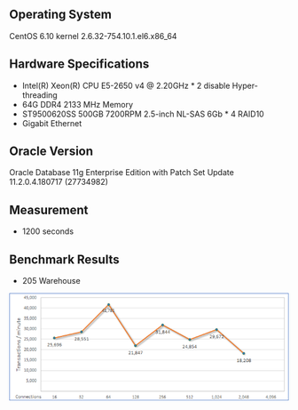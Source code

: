 ## Operating System ##
CentOS 6.10 kernel 2.6.32-754.10.1.el6.x86_64

## Hardware Specifications ##
- Intel(R) Xeon(R) CPU E5-2650 v4 @ 2.20GHz * 2 disable Hyper-threading
- 64G DDR4 2133 MHz Memory
- ST9500620SS 500GB 7200RPM 2.5-inch NL-SAS 6Gb * 4 RAID10
- Gigabit Ethernet

## Oracle Version ##
Oracle Database 11g Enterprise Edition with Patch Set Update 11.2.0.4.180717 (27734982)

## Measurement ##
- 1200 seconds

## Benchmark Results ##
- 205 Warehouse
<p><img src="https://raw.githubusercontent.com/goldstrike77/Benchmarks/master/TPCC/Oracle/11/Physical/E5-2650v4_sample01/result/w205/w205.png" /></p>
